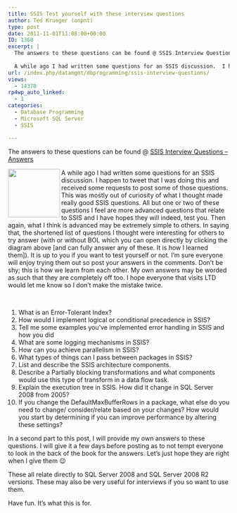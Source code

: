 ```yaml
---
title: SSIS Test yourself with these interview questions
author: Ted Krueger (onpnt)
type: post
date: 2011-11-01T11:08:00+00:00
ID: 1368
excerpt: |
  The answers to these questions can be found @ SSIS Interview Questions - Answers
  
  A while ago I had written some questions for an SSIS discussion.  I happen to tweet that I was doing this and received some requests to post some of those questions.  Th&hellip;
url: /index.php/datamgmt/dbprogramming/ssis-interview-questions/
views:
  - 14378
rp4wp_auto_linked:
  - 1
categories:
  - Database Programming
  - Microsoft SQL Server
  - SSIS

---
```

<p class="xmsonormal">
  The answers to these questions can be found @ <a href="/index.php/DataMgmt/ssis/ssis-interview-questions-answers">SSIS Interview Questions – Answers</a>
</p>

<div class="image_block">
  <a href="http://msdn.microsoft.com/en-us/library/ms141026.aspx"><img src="/wp-content/uploads/blogs/DataMgmt/ssis_center.gif?mtime=1320114889" alt="" width="118" height="110" align="left" /></a>
</div>

A while ago I had written some questions for an SSIS discussion. I happen to tweet that I was doing this and received some requests to post some of those questions. This was mostly out of curiosity of what I thought made really good SSIS questions. All but one or two of these questions I feel are more advanced questions that relate to SSIS and I have hopes they will indeed, test you. Then again, what I think is advanced may be extremely simple to others. In saying that, the shortened list of questions I thought were interesting for others to try answer (with or without BOL which you can open directly by clicking the diagram above [and can fully answer any of these. It is how I learned them]). It is up to you if you want to test yourself or not. I’m sure everyone will enjoy trying them out so post your answers in the comments. Don’t be shy; this is how we learn from each other. My own answers may be worded as such that they are completely off too. I hope everyone that visits LTD would let me know so I don’t make the mistake twice.

 

  1. What is an Error-Tolerant Index? 
  2. How would I implement logical or conditional precedence in SSIS?
  3. Tell me some examples you’ve implemented error handling in SSIS and how you did
  4. What are some logging mechanisms in SSIS?
  5. How can you achieve parallelism in SSIS?
  6. What types of things can I pass between packages in SSIS? 
  7. List and describe the SSIS architecture components.
  8. Describe a Partially blocking transformations and what components would use this type of transform in a data flow task.
  9. Explain the execution tree in SSIS. How did it change in SQL Server 2008 from 2005?
 10. If you change the DefaultMaxBufferRows in a package, what else do you need to change/ consider/relate based on your changes? How would you start by determining if you can improve performance by altering these settings? 

<p class="xmsonormal">
  In a second part to this post, I will provide my own answers to these questions. I will give it a few days before posting as to not tempt everyone to look in the back of the book for the answers. Let’s just hope they are right when I give them 😉
</p>

<p class="xmsonormal">
  These all relate directly to SQL Server 2008 and SQL Server 2008 R2 versions. These may also be very useful for interviews if you so want to use them.
</p>

Have fun. It’s what this is for.